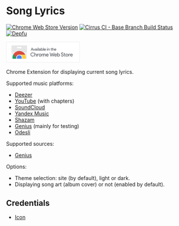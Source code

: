 # Song Lyrics

[![Chrome Web Store Version](https://img.shields.io/chrome-web-store/v/fnfipngolkdmolfocahlgjoipplhbmha?style=flat-square)](https://chromewebstore.google.com/detail/song-lyrics/fnfipngolkdmolfocahlgjoipplhbmha)
[![Cirrus CI - Base Branch Build Status](https://img.shields.io/cirrus/github/AlexWayfer/song-lyrics?style=flat-square)](https://cirrus-ci.com/github/AlexWayfer/song-lyrics)
[![Depfu](https://img.shields.io/depfu/AlexWayfer/song-lyrics?style=flat-square)](https://depfu.com/repos/github/AlexWayfer/song-lyrics)

<p>
	<a target="_blank" href="https://chrome.google.com/webstore/detail/song-lyrics/fnfipngolkdmolfocahlgjoipplhbmha" >
		<img src="images/chrome-web-store.png" alt="Chrome Web Store" width="200" />
	</a>
</p>

Chrome Extension for displaying current song lyrics.

Supported music platforms:

*   [Deezer](https://www.deezer.com/)
*   [YouTube](https://www.youtube.com/) (with chapters)
*   [SoundCloud](https://soundcloud.com/)
*   [Yandex Music](https://music.yandex.ru/)
*   [Shazam](https://www.shazam.com/)
*   [Genius](https://genius.com/) (mainly for testing)
*   [Odesli](https://odesli.co/)

Supported sources:

*   [Genius](https://genius.com/)

Options:

*   Theme selection: site (by default), light or dark.
*   Displaying song art (album cover) or not (enabled by default).

## Credentials

*   [Icon](https://www.flaticon.com/free-icon/song-lyrics_6887372)
